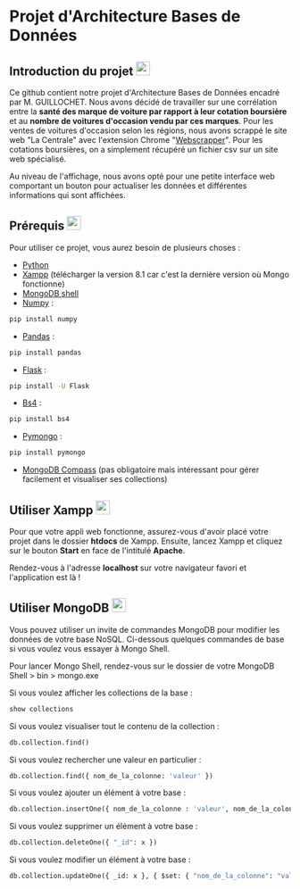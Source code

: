 # Projet d'Architecture Bases de Données


## Introduction du projet <img src="https://user-images.githubusercontent.com/91553182/212089986-df034cbe-2b2b-4f05-802b-cd0afbfb6e46.png"  width="25" height="25"/>


Ce github contient notre projet d'Architecture Bases de Données encadré par M. GUILLOCHET. Nous avons décidé de travailler sur une corrélation entre la **santé des marque de voiture par rapport à leur cotation boursière** et au **nombre de voitures d'occasion vendu par ces marques**. Pour les ventes de voitures d'occasion selon les régions, nous avons scrappé le site web "La Centrale" avec l'extension Chrome "[Webscrapper](https://webscraper.io/)". Pour les cotations boursières, on a simplement récupéré un fichier csv sur un site web spécialisé.

Au niveau de l'affichage, nous avons opté pour une petite interface web comportant un bouton pour actualiser les données et différentes informations qui sont affichées.


## Prérequis <img src="https://user-images.githubusercontent.com/91553182/212090262-3d9efbb5-a01b-4965-94ca-73e180410f7b.png"  width="25" height="25"/>


Pour utiliser ce projet, vous aurez besoin de plusieurs choses :

  - [Python](https://www.python.org/)
  - [Xampp](https://www.apachefriends.org/fr/download.html) (télécharger la version 8.1 car c'est la dernière version où Mongo fonctionne)
  - [MongoDB shell](https://www.mongodb.com/try/download/shell)
  - [Numpy](https://numpy.org/install/) :
  
  ```bash
pip install numpy
```

  - [Pandas](https://pandas.pydata.org/) :

```bash
pip install pandas
```

  - [Flask](https://flask.palletsprojects.com/en/2.2.x/) :

```bash
pip install -U Flask
```

  - [Bs4](https://pypi.org/project/bs4/) :
```bash
pip install bs4
```

  - [Pymongo](https://www.mongodb.com/docs/drivers/pymongo/) :

```bash
pip install pymongo
```

  - [MongoDB Compass](https://www.mongodb.com/products/compass) (pas obligatoire mais intéressant pour gérer facilement et visualiser ses collections)


## Utiliser Xampp <img src="https://img.icons8.com/stickers/100/null/servers-group.png"  width="25" height="25"/>


Pour que votre appli web fonctionne, assurez-vous d'avoir placé votre projet dans le dossier **htdocs** de Xampp. Ensuite, lancez Xampp et cliquez sur le bouton **Start** en face de l'intitulé **Apache**.

Rendez-vous à l'adresse **localhost** sur votre navigateur favori et l'application est là !


## Utiliser MongoDB <img src="https://user-images.githubusercontent.com/91553182/212089016-39ea5621-a6ce-4ef7-8f4f-4e0685236147.png"  width="25" height="25"/>


Vous pouvez utiliser un invite de commandes MongoDB pour modifier les données de votre base NoSQL. Ci-dessous quelques commandes de base si vous voulez vous essayer à Mongo Shell.

Pour lancer Mongo Shell, rendez-vous sur le dossier de votre MongoDB Shell > bin > mongo.exe

Si vous voulez afficher les collections de la base :
```python
show collections
```

Si vous voulez visualiser tout le contenu de la collection :
```python
db.collection.find()
```

Si vous voulez rechercher une valeur en particulier :
```python
db.collection.find({ nom_de_la_colonne: 'valeur' })
```

Si vous voulez ajouter un élément à votre base :
```python
db.collection.insertOne({ nom_de_la_colonne : 'valeur', nom_de_la_colonne_2 : 'valeur'})
```

Si vous voulez supprimer un élément à votre base :
```python
db.collection.deleteOne({ "_id": x })
```

Si vous voulez modifier un élément à votre base :
```python
db.collection.updateOne({ _id: x }, { $set: { "nom_de_la_colonne": "valeur" } })
```
